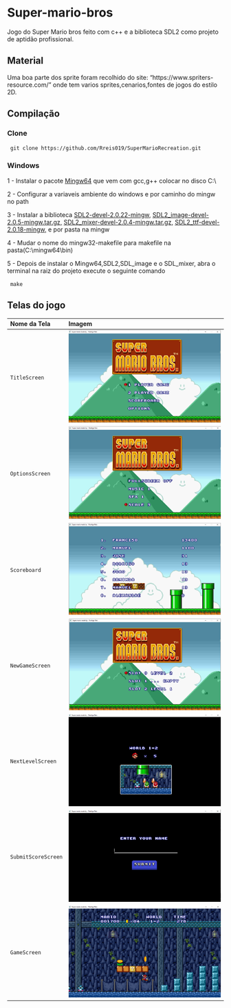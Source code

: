 <h1>Super-mario-bros</h1>
<p>
    Jogo do Super Mario bros feito com c++ e a biblioteca SDL2 como projeto de aptidão profissional.
</p>

<h2>Material</h2>
<p>
    Uma boa parte dos sprite foram recolhido do site: “https://www.spriters-resource.com/” onde tem varios sprites,cenarios,fontes de jogos  do estilo 2D.
</p>

<h2>Compilação</h2>
<h3>Clone</h3>

```
 git clone https://github.com/Rreis019/SuperMarioRecreation.git
```

<h3>Windows</h3>
<p>1 - Instalar o pacote <a href="https://sourceforge.net/projects/mingw-w64/files/Toolchains%20targetting%20Win64/Personal%20Builds/mingw-builds/8.1.0/threads-win32/seh/x86_64-8.1.0-release-win32-seh-rt_v6-rev0.7z/download">Mingw64</a> que vem com gcc,g++ colocar no disco C:\
</p>

<p>2 - Configurar a variaveis ambiente do windows e por caminho do mingw no path</p>
<p>
    3 - Instalar a biblioteca
    <a href="https://www.libsdl.org/download-2.0.php">SDL2-devel-2.0.22-mingw,</a>
    <a href="https://www.libsdl.org/projects/SDL_image/">SDL2_image-devel-2.0.5-mingw.tar.gz,</a>
    <a href="https://www.libsdl.org/projects/SDL_mixer/"> SDL2_mixer-devel-2.0.4-mingw.tar.gz,</a>
    <a href="https://www.libsdl.org/projects/SDL_mixer/">SDL2_ttf-devel-2.0.18-mingw,</a>
    e por pasta na mingw
</p>
<p>4 - Mudar o nome do mingw32-makefile para makefile na pasta(C:\mingw64\bin)</p>
<p>
   5 - Depois de instalar o Mingw64,SDL2,SDL_image e o SDL_mixer, abra o terminal na raiz do projeto execute o seguinte comando
</p>

```
 make
```

<h2>Telas do jogo</h2>

| Nome da Tela        | Imagem                                         |
|:--------------------|:-----------------------------------------------|
| `TitleScreen`       | <img width="400" src="TitleScreen.png">        | 
| `OptionsScreen`     | <img width="400" src="OptionsScreen.png">      | 
| `Scoreboard`        | <img width="400" src="ScoreBoard.png">         | 
| `NewGameScreen`     | <img width="400" src="NewGameScreen.png">      | 
| `NextLevelScreen`   | <img width="400" src="NextLevel.png">          |
| `SubmitScoreScreen` | <img width="400" src="SubmitScoreScreen.png">  |
| `GameScreen`        | <img width="400" src="GameScreen.png">         |
